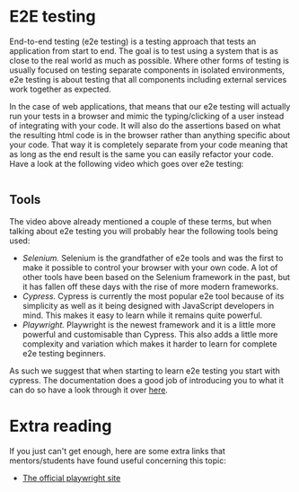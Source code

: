 # E2E testing

End-to-end testing (e2e testing) is a testing approach that tests an application from start to end. The goal is to test using a system that is as close to the real world as much as possible. Where other forms of testing is usually focused on testing separate components in isolated environments, e2e testing is about testing that all components including external services work together as expected.

In the case of web applications, that means that our e2e testing will actually run your tests in a browser and mimic the typing/clicking of a user instead of integrating with your code. It will also do the assertions based on what the resulting html code is in the browser rather than anything specific about your code. That way it is completely separate from your code meaning that as long as the end result is the same you can easily refactor your code. Have a look at the following video which goes over e2e testing:

<a href="https://www.youtube.com/watch?v=68xvfrxlEYo">
<img src="https://via.placeholder.com/728x90.png?text=Video+Preview+Coming+Soon" alt="" />
</a>

## Tools

The video above already mentioned a couple of these terms, but when talking about e2e testing you will probably hear the following tools being used:

- _Selenium._ Selenium is the grandfather of e2e tools and was the first to make it possible to control your browser with your own code. A lot of other tools have been based on the Selenium framework in the past, but it has fallen off these days with the rise of more modern frameworks.
- _Cypress._ Cypress is currently the most popular e2e tool because of its simplicity as well as it being designed with JavaScript developers in mind. This makes it easy to learn while it remains quite powerful.
- _Playwright._ Playwright is the newest framework and it is a little more powerful and customisable than Cypress. This also adds a little more complexity and variation which makes it harder to learn for complete e2e testing beginners.

As such we suggest that when starting to learn e2e testing you start with cypress. The documentation does a good job of introducing you to what it can do so have a look through it over [here](https://docs.cypress.io/guides/overview/why-cypress).

# Extra reading

If you just can't get enough, here are some extra links that mentors/students have found useful concerning this topic:

- [The official playwright site](https://playwright.dev/)
